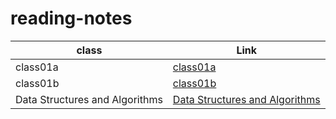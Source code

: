 # reading-notes

| class                              | Link                                                                  |
| ---------------------------------- | --------------------------------------------------------------------- |
| class01a                           | [class01a](./class1a.md)                                              |
| class01b                           | [class01b](./class1b.md)                                              |
| Data Structures and Algorithms     | [Data Structures and Algorithms](./data-structures-and-algorithms.md) |

